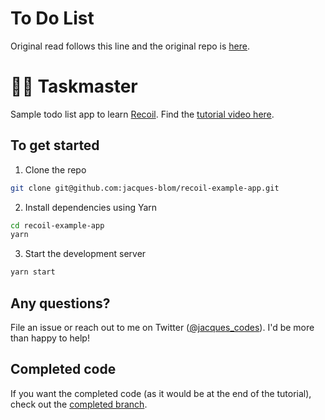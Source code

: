 # To Do List

Original read follows this line and the original repo is
[here](https://github.com/jacques-blom/recoil-todo-list).

# 🦸‍♂️ Taskmaster

Sample todo list app to learn [Recoil](https://recoiljs.org/). Find the [tutorial video here](https://www.youtube.com/watch?v=KBE7Ezn7h0A).

## To get started

1. Clone the repo

```bash
git clone git@github.com:jacques-blom/recoil-example-app.git
```

2. Install dependencies using Yarn

```bash
cd recoil-example-app
yarn
```

3. Start the development server

```bash
yarn start
```

## Any questions?

File an issue or reach out to me on Twitter ([@jacques_codes](https://twitter.com/jacques_codes)). I'd be more than happy to help!

## Completed code

If you want the completed code (as it would be at the end of the tutorial), check out the [completed branch](https://github.com/jacques-blom/recoil-example-app/tree/completed).
